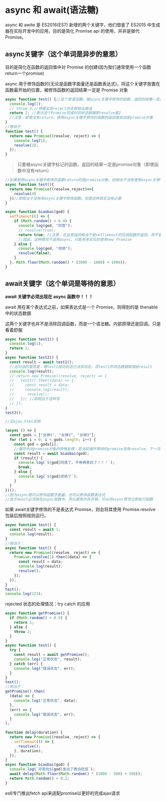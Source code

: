 # async 和 await(语法糖)

async 和 awite 是 ES2016(ES7) 新增的两个关键字，他们借鉴了 ES2015 中生成器在实际开发中的应用，目的是简化 Promise api 的使用，并非是替代 Promise。

## async关键字（这个单词是异步的意思）

目的是简化在函数的返回值中对 Promise 的创建(因为我们通常使用一个函数return一个promise)

async 用于修饰函数的(无论是函数字面量还是函数表达式)，将这个关键字放置在函数最开始的位置，被修饰函数的返回结果一定是 Promise 对象

```js
async function test() {//这个是语法糖。被async关键字修饰的函数，返回的结果一定是promise对象
  console.log(1);
  // throw 3;//想要实现reject状态就抛出错误
  return 2; //表示这个Promise完成时的状态数据即resolve是2
  //注意：即使没有return。使用async关键字修饰的函数的返回值依旧是promise对象
}
//等效于
function test() {
  return new Promise((resolve, reject) => {
    console.log(1);
    resolve(2);
  });
}
```

> 只要被async关键字标记的函数，返回的结果一定是promise对象（即使函数中没有return）

```js
//如果使用async关键字修饰的函数return的是promise对象。则相当于没有使用async关键字修饰函数
async function test(){
  return new Promise((resolve,reject)=>{
    resolve(4)
  })//即相当于没有用async关键字修饰函数。但是这样其实没有必要
}
```

```js
async function biaobai(god) {
  setTimeout(() => {
    if (Math.random() < 0.4) {
      console.log(god, "同意");
      // resolve(true);
      return true; //注意：在这里返回相当于是setTimeout的回调函数的返回。而不是async修饰的函数的返回
      //因此，这种情况不适用async。只能老老实实的使用new Promise
    } else {
      console.log(god, "拒绝");
      resolve(false);
    }
  }, Math.floor(Math.random() * (3000 - 1000) + 1000));
}
```

## await关键字（这个单词是等待的意思）

**await 关键字必须出现在 async 函数中！！！**

await 用在某个表达式之前，如果表达式是一个 Promise，则得到的是 thenable 中的状态数据

这两个关键字也并不是消除回调函数，而是一个语法糖。内部原理还是回调。只是看着舒服

```js
async function test1() {
  console.log(1);
  return 2;
}
async function test2() {
  const result = await test1();
  //这句话的意思是：等test1成功到达已决状态后，将test1的状态数据赋值给result
  console.log(result);
  // return new Promise((resolve, reject) => {
  //   test1().then((data) => {
  //     const result = data;
  //     console.log(result);
  //      resolve();
  //   }); //即相当于这样写
  // });
}
test2();

//见ajax.html实例
```

```js
(async () => {
  const gods = ["女神1", "女神2", "女神3"];
  for (let i = 0; i < gods.length; i++) {
    const god = gods[i];
    //循环中对promise对象的特殊处理：若当前循环等待的promise没有resolve，下一次循环不运行
    const result = await biaobai(god);
    if (result) {
      console.log(`${god}同意了。不用再表白了！！！`);
      break;
    } else {
      console.log(`${god}拒绝了`);
    }
  }
})();
//因为async既可以修饰函数字面量。也可以修饰函数表达式
//由于await必须放在async函数中。所以避免内存开销。可以将async修饰立即执行函数
```

如果 await关键字修饰的不是表达式 Promise，则会将其使用 Promise.resolve 包装后按照规则运行。
```js
async function test() {
  const result = await 1;
  console.log(result);
}
//相当于：
async function test() {
  return new Promise((resolve, reject) => {
    Promise.resolve(1).then((data) => {
      const result = data;
      console.log(result);
      resolve();
    });
  });
}
test();
console.log(123);
```

rejected 状态的处理情况：try catch 的应用
```js
async function getPromise() {
  if (Math.random() < 0.5) {
    return 1;
  } else {
    throw 2;
  }
}
async function test() {
  try {
    const result = await getPromise();
    console.log("正常状态", result);
  } catch (err) {
    console.log("错误状态", err);
  }
}
test();
//相当于：
getPromise().then(
  (data) => {
    console.log("正常状态", data);
  },
  (err) => {
    console.log("错误状态", err);
  }
);
```

```js
function delay(duration) {
  return new Promise((resolve, reject) => {
    setTimeout(() => {
      resolve();
    }, duration);
  });
}
async function biaobai(god) {
  console.log(`邓哥向${god}发出了表白短信`);
  await delay(Math.floor(Math.random() * (1000 - 500) + 500));
  return Math.random() < 0.2;
}
```

es6专门推出fetch api来适配promise以更好的完成ajax请求